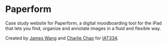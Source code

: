# Paperform

Case study website for Paperform, a digital moodboarding tool for the iPad that lets you find, organize and annotate images in a fluid and flexible way.

Created by [James Wang](https://twitter.com/jameswng) and [Charlie Chao](https://twitter.com/charliecm) for [IAT334](https://iat334.andrewh.ca/).
